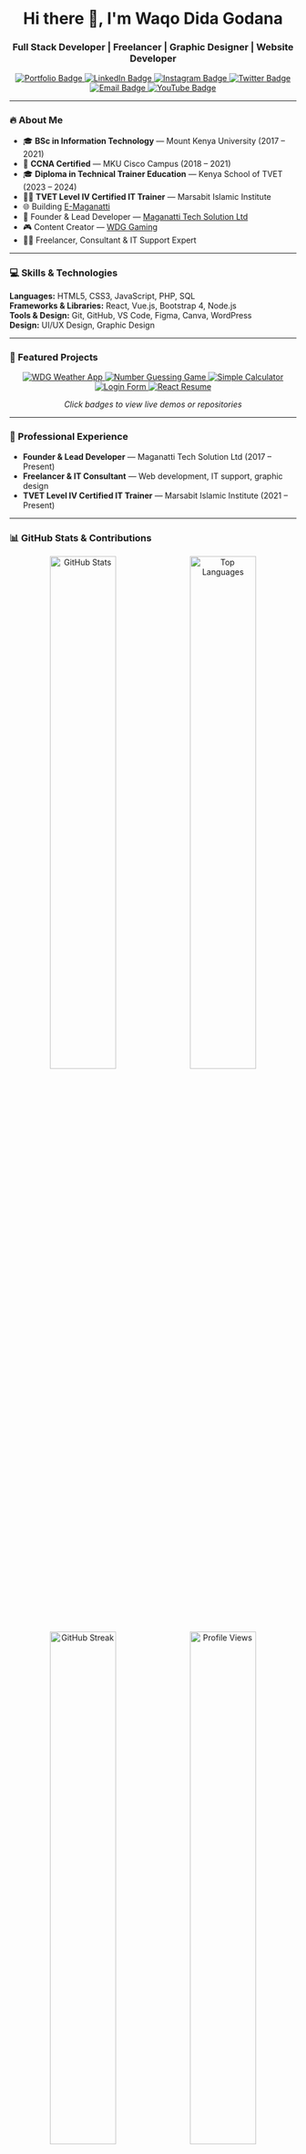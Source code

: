 <h1 align="center">Hi there 👋, I'm Waqo Dida Godana</h1>
<h3 align="center">Full Stack Developer | Freelancer | Graphic Designer | Website Developer</h3>

<p align="center">
  <a href="https://dida.maganatti.com" target="_blank">
    <img src="https://img.shields.io/badge/Portfolio-Visit-blue?style=for-the-badge&logo=google-chrome" alt="Portfolio Badge"/>
  </a>
  <a href="https://linkedin.com/in/wako-dida-godana" target="_blank">
    <img src="https://img.shields.io/badge/LinkedIn-Connect-blue?style=for-the-badge&logo=linkedin" alt="LinkedIn Badge"/>
  </a>
  <a href="https://instagram.com/waxzstarways" target="_blank">
    <img src="https://img.shields.io/badge/Instagram-Follow-pink?style=for-the-badge&logo=instagram" alt="Instagram Badge"/>
  </a>
  <a href="https://twitter.com/dev_dida" target="_blank">
    <img src="https://img.shields.io/badge/Twitter-Follow-1DA1F2?style=for-the-badge&logo=twitter" alt="Twitter Badge"/>
  </a>
  <a href="mailto:waqogodana98@gmail.com" target="_blank">
    <img src="https://img.shields.io/badge/Email-Contact-red?style=for-the-badge&logo=gmail" alt="Email Badge"/>
  </a>
  <a href="https://youtube.com/@wdg_gaming" target="_blank">
    <img src="https://img.shields.io/badge/Youtube-WDG_Gaming-red?style=for-the-badge&logo=youtube" alt="YouTube Badge"/>
  </a>
</p>

---

### 🔥 About Me

- 🎓 **BSc in Information Technology** — Mount Kenya University (2017 – 2021)  
- 📡 **CCNA Certified** — MKU Cisco Campus (2018 – 2021)  
- 🎓 **Diploma in Technical Trainer Education** — Kenya School of TVET (2023 – 2024)  
- 👨‍🏫 **TVET Level IV Certified IT Trainer** — Marsabit Islamic Institute  
- 🌐 Building [E-Maganatti](https://e.maganatti.com)  
- 💼 Founder & Lead Developer — [Maganatti Tech Solution Ltd](https://maganatti.com)  
- 🎮 Content Creator — [WDG Gaming](https://youtube.com/@wdg_gaming)  
- 🧑‍💻 Freelancer, Consultant & IT Support Expert  

---

### 💻 Skills & Technologies

**Languages:** HTML5, CSS3, JavaScript, PHP, SQL  
**Frameworks & Libraries:** React, Vue.js, Bootstrap 4, Node.js  
**Tools & Design:** Git, GitHub, VS Code, Figma, Canva, WordPress  
**Design:** UI/UX Design, Graphic Design  

---

### 📂 Featured Projects

<p align="center">
  <a href="https://waqo-dida-godana.github.io/WDG-Weather-App" target="_blank">
    <img src="https://img.shields.io/badge/WDG-Weather_App-61DAFB?style=for-the-badge&logo=appveyor" alt="WDG Weather App"/>
  </a>
  <a href="https://waqo-dida-godana.github.io/number-guessing-game" target="_blank">
    <img src="https://img.shields.io/badge/Number-Guessing_Game-F7DF1E?style=for-the-badge&logo=javascript" alt="Number Guessing Game"/>
  </a>
  <a href="https://waqo-dida-godana.github.io/Simple-Calculator" target="_blank">
    <img src="https://img.shields.io/badge/Simple-Calculator-777BB4?style=for-the-badge&logo=php" alt="Simple Calculator"/>
  </a>
  <a href="https://waqo-dida-godana.github.io/Login-form" target="_blank">
    <img src="https://img.shields.io/badge/Login-Form-563D7C?style=for-the-badge&logo=bootstrap" alt="Login Form"/>
  </a>
  <a href="https://waqo-dida-godana.github.io/dida-resume" target="_blank">
    <img src="https://img.shields.io/badge/React-Resume-61DAFB?style=for-the-badge&logo=react" alt="React Resume"/>
  </a>
</p>

<p align="center"><i>Click badges to view live demos or repositories</i></p>

---

### 💼 Professional Experience

- **Founder & Lead Developer** — Maganatti Tech Solution Ltd (2017 – Present)  
- **Freelancer & IT Consultant** — Web development, IT support, graphic design  
- **TVET Level IV Certified IT Trainer** — Marsabit Islamic Institute (2021 – Present)  

---

### 📊 GitHub Stats & Contributions

<p align="center">
  <img src="https://github-readme-stats.vercel.app/api?username=Waqo-Dida-Godana&show_icons=true&theme=radical" width="48%" alt="GitHub Stats"/>
  <img src="https://github-readme-stats.vercel.app/api/top-langs/?username=Waqo-Dida-Godana&layout=compact&theme=radical" width="48%" alt="Top Languages"/>
</p>

<p align="center">
  <img src="https://streak-stats.demolab.com?user=Waqo-Dida-Godana&theme=radical" width="48%" alt="GitHub Streak"/>
  <img src="https://komarev.com/ghpvc/?username=Waqo-Dida-Godana&style=flat-square&label=Profile%20Views&color=0e75b6&labelColor=555555" width="48%" alt="Profile Views"/>
</p>
